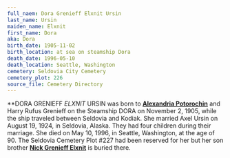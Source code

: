 ```yaml
---
full_naem: Dora Grenieff Elxnit Ursin
last_name: Ursin
maiden_name: Elxnit
first_name: Dora
aka: Dora
birth_date: 1905-11-02
birth_location: at sea on steamship Dora
death_date: 1996-05-10
death_location: Seattle, Washington
cemetery: Seldovia City Cemetery
cemetery_plot: 226
source_file: Cemetery Directory
---
```

**DORA GRENIEFF *ELXNIT* URSIN was born to [**Alexandria Potorochin**](./Elxnit_Alexandria_Potorochin.md) and Harry Rufus Grenieff  on the Steamship DORA on November 2, 1905, while the ship
traveled between Seldovia and Kodiak. She married Axel Ursin on August 19, 1924, in Seldovia, Alaska. They had four children during their marriage. She died on May 10, 1996, in Seattle, Washington, at the age of 90. The Seldovia Cemetery Plot #227 had been reserved for her but her son brother [**Nick Grenieff Elxnit**](./Elxnit_Nick_Grenieff.md) is buried there.